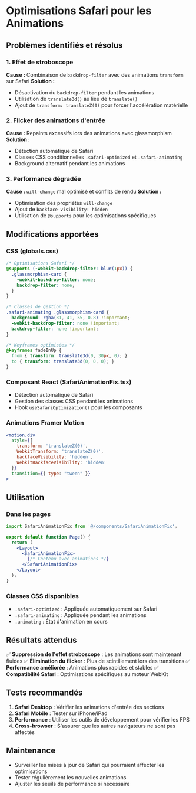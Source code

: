 # Optimisations Safari pour les Animations

## Problèmes identifiés et résolus

### 1. Effet de stroboscope
**Cause :** Combinaison de `backdrop-filter` avec des animations `transform` sur Safari
**Solution :** 
- Désactivation du `backdrop-filter` pendant les animations
- Utilisation de `translate3d()` au lieu de `translate()`
- Ajout de `transform: translateZ(0)` pour forcer l'accélération matérielle

### 2. Flicker des animations d'entrée
**Cause :** Repaints excessifs lors des animations avec glassmorphism
**Solution :**
- Détection automatique de Safari
- Classes CSS conditionnelles `.safari-optimized` et `.safari-animating`
- Background alternatif pendant les animations

### 3. Performance dégradée
**Cause :** `will-change` mal optimisé et conflits de rendu
**Solution :**
- Optimisation des propriétés `will-change`
- Ajout de `backface-visibility: hidden`
- Utilisation de `@supports` pour les optimisations spécifiques

## Modifications apportées

### CSS (globals.css)
```css
/* Optimisations Safari */
@supports (-webkit-backdrop-filter: blur(1px)) {
  .glassmorphism-card {
    -webkit-backdrop-filter: none;
    backdrop-filter: none;
  }
}

/* Classes de gestion */
.safari-animating .glassmorphism-card {
  background: rgba(31, 41, 55, 0.8) !important;
  -webkit-backdrop-filter: none !important;
  backdrop-filter: none !important;
}

/* Keyframes optimisées */
@keyframes fadeInUp {
  from { transform: translate3d(0, 30px, 0); }
  to { transform: translate3d(0, 0, 0); }
}
```

### Composant React (SafariAnimationFix.tsx)
- Détection automatique de Safari
- Gestion des classes CSS pendant les animations
- Hook `useSafariOptimization()` pour les composants

### Animations Framer Motion
```jsx
<motion.div
  style={{
    transform: 'translateZ(0)',
    WebkitTransform: 'translateZ(0)',
    backfaceVisibility: 'hidden',
    WebkitBackfaceVisibility: 'hidden'
  }}
  transition={{ type: "tween" }}
>
```

## Utilisation

### Dans les pages
```jsx
import SafariAnimationFix from '@/components/SafariAnimationFix';

export default function Page() {
  return (
    <Layout>
      <SafariAnimationFix>
        {/* Contenu avec animations */}
      </SafariAnimationFix>
    </Layout>
  );
}
```

### Classes CSS disponibles
- `.safari-optimized` : Appliquée automatiquement sur Safari
- `.safari-animating` : Appliquée pendant les animations
- `.animating` : État d'animation en cours

## Résultats attendus

✅ **Suppression de l'effet stroboscope** : Les animations sont maintenant fluides
✅ **Élimination du flicker** : Plus de scintillement lors des transitions
✅ **Performance améliorée** : Animations plus rapides et stables
✅ **Compatibilité Safari** : Optimisations spécifiques au moteur WebKit

## Tests recommandés

1. **Safari Desktop** : Vérifier les animations d'entrée des sections
2. **Safari Mobile** : Tester sur iPhone/iPad
3. **Performance** : Utiliser les outils de développement pour vérifier les FPS
4. **Cross-browser** : S'assurer que les autres navigateurs ne sont pas affectés

## Maintenance

- Surveiller les mises à jour de Safari qui pourraient affecter les optimisations
- Tester régulièrement les nouvelles animations
- Ajuster les seuils de performance si nécessaire
